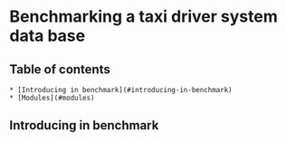 # Benchmarking a taxi driver system data base #

## Table of contents ##

    * [Introducing in benchmark](#introducing-in-benchmark)
    * [Modules](#modules)

## Introducing in benchmark ##
